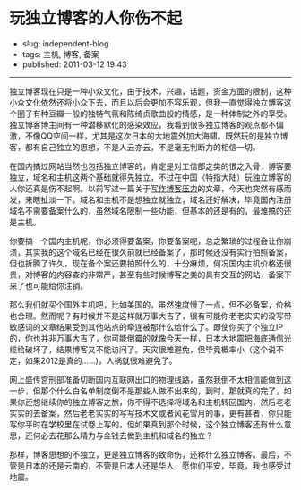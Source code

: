 # 玩独立博客的人你伤不起

- slug: independent-blog
- tags: 主机, 博客, 备案
- published: 2011-03-12 19:43

----------

独立博客现在只是一种小众文化，由于技术，兴趣，话题，资金方面的限制，这种小众文化依然还将小众下去，而且以后会更加不容乐观，但我一直觉得独立博客这个圈子有种豆瓣一般的独特气氛和陈绮贞歌曲般的情感，是一种体制之外的享受。独立博客博主间有一种潜移默化的感染效应，我看到很多独立博客的观点都不偏激，不像QQ空间一样，尤其是这次日本的大地震外加大海啸。既然玩的是独立博客，都有自己独立的思想，不是人云亦云，不是毫无判断力的相信一切。

在国内搞过网站当然也包括独立博客的，肯定是对工信部之类的恨之入骨，博客要独立，域名和主机这两个基础就得先独立，不过在中国（特指大陆）玩独立博客的人你还真是伤不起啊。以前写过一篇关于[写作博客压力][1]的文章，今天也突然有感而发，来瞎扯淡一下。域名和主机不是想独立就独立，域名还好解决，毕竟国内注册域名不需要备案什么的，虽然域名限制一些功能，但基本的还是有的，最难搞的还是主机。

你要搞一个国内主机呢，你必须得要备案，你要备案呢，总之繁琐的过程会让你崩溃，其实我的这个域名已经在很久前就已经备案了，那时候还没有实行拍照备案，但也折腾了许久，现在备个案还要拍照什么的，十分麻烦，何况国内主机价格还很贵，对博客的内容查的非常严，甚至有些时候博客之类的具有交互的网站，备案下来了也可能给你注销。

那么我们就买个国外主机吧，比如美国的，虽然速度慢了一点，但不必备案，价格也合理。然而呢？有时候并不是这样就万事大吉了，很有可能你老老实实的没写带敏感词的文章结果受到其他站点的牵连被那什么给什么了。即使你买了个独立IP的，你也并非万事大吉了，你可能倒霉的就像今天一样，日本大地震把海底通信光缆给破坏了，结果博客又不能访问了。天灾很难避免，但毕竟概率小（这个说不定，如果2012是真的……)，人祸就很难避免了。

网上盛传宫刑部准备切断国内互联网出口的物理线路，虽然我倒不太相信能做到这一步，但那个什么白名单制度倒不是那些人做不出来的，到时，那就真的完了，如果你还想继续你的独立博客之旅，你不得不选择将域名和主机转回国内，然后老老实实的去备案，然后老老实实的写写技术文或者风花雪月的事，更有甚者，你只能写你平时在学校里在试卷上写的，但如果真到那个时候，这个独立博客还有什么意思，还何必去花那么精力与金钱去做到主机和域名的独立？

那样，博客思想的不独立，更是独立博客的致命伤，还称什么独立博客。最后，不管是日本的还是云南的，不管是日本人还是华人，愿你们平安，毕竟，我也感受过地震。

[1]: /wordpress-word-press